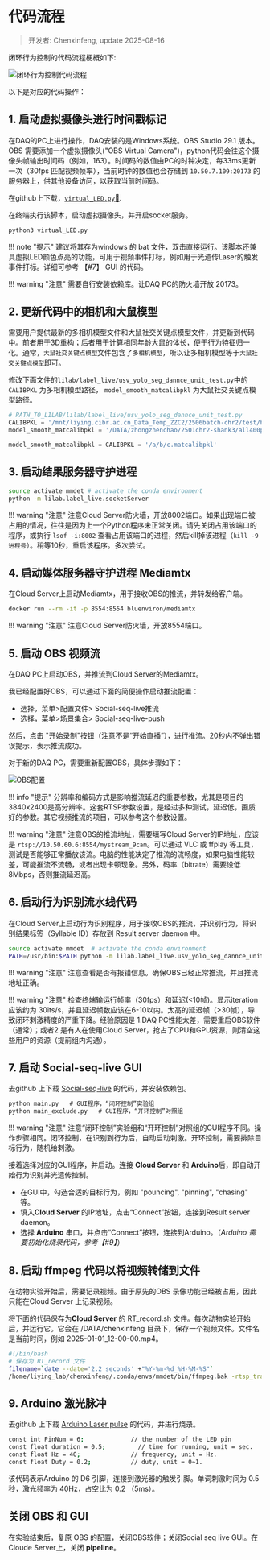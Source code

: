 # 代码流程
> 开发者: Chenxinfeng, update 2025-08-16

闭环行为控制的代码流程梗概如下:

![闭环行为控制代码流程](../../assets/images/Fig7_closed-loop_code_illustration.jpg)

以下是对应的代码操作：

## 1. 启动虚拟摄像头进行时间戳标记

在DAQ的PC上进行操作，DAQ安装的是Windows系统。OBS Studio 29.1 版本。OBS 需要添加一个虚拟摄像头("OBS Virtual Camera")，python代码会往这个摄像头帧输出时间码（例如，163）。时间码的数值由PC的时钟决定，每33ms更新一次（30fps 匹配视频帧率），当前时钟的数值也会存储到 `10.50.7.109:20173` 的服务器上，供其他设备访问，以获取当前时间码。

在github上下载，[`virtual_LED.py`🔗](https://github.com/chenxinfeng4/social-seq-live-client-GUI/blob/main/pyvirtualcam_LED/virtual_LED.py).

在终端执行该脚本，启动虚拟摄像头，并开启socket服务。

```bash
python3 virtual_LED.py
```

!!! note "提示"
    建议将其存为windows 的 bat 文件，双击直接运行。该脚本还兼具虚拟LED颜色点亮的功能，可用于视频事件打标，例如用于光遗传Laser的触发事件打标。详细可参考 【#7】 GUI 的代码。

!!! warning "注意"
    需要自行安装依赖库。让DAQ PC的防火墙开放 20173。


## 2. 更新代码中的相机和大鼠模型

需要用户提供最新的多相机模型文件和大鼠社交关键点模型文件，并更新到代码中。前者用于3D重构；后者用于计算相同年龄大鼠的体长，便于行为特征归一化。通常，`大鼠社交关键点模型`文件包含了`多相机模型`，所以让多相机模型等于`大鼠社交关键点模型`即可。

修改下面文件的`lilab/label_live/usv_yolo_seg_dannce_unit_test.py`中的 `CALIBPKL` 为多相机模型路径， `model_smooth_matcalibpkl` 为大鼠社交关键点模型路径。

```python
# PATH_TO_LILAB/lilab/label_live/usv_yolo_seg_dannce_unit_test.py
CALIBPKL = '/mnt/liying.cibr.ac.cn_Data_Temp_ZZC2/2506batch-chr2/test/ball/2025-06-13_10-16-58_ball.calibpkl'
model_smooth_matcalibpkl = '/DATA/zhongzhenchao/2501chr2-shank3/all400p/2025-01-05_15-04-37_l7_sm1_pm6.smoothed_foot.matcalibpkl'

model_smooth_matcalibpkl = CALIBPKL = '/a/b/c.matcalibpkl'
```

## 3. 启动结果服务器守护进程

```bash
source activate mmdet # activate the conda environment
python -m lilab.label_live.socketServer
```

!!! warning "注意"
    注意Cloud Server防火墙，开放8002端口。如果出现端口被占用的情况，往往是因为上一个Python程序未正常关闭。请先关闭占用该端口的程序，或执行 `lsof -i:8002` 查看占用该端口的进程，然后kill掉该进程（`kill -9 进程号`）。稍等10秒，重启该程序。多次尝试。


## 4. 启动媒体服务器守护进程 Mediamtx

在Cloud Server上启动Mediamtx，用于接收OBS的推流，并转发给客户端。

```bash
docker run --rm -it -p 8554:8554 bluenviron/mediamtx
```

!!! warning "注意"
    注意Cloud Server防火墙，开放8554端口。

## 5. 启动 OBS 视频流

在DAQ PC上启动OBS，并推流到Cloud Server的Mediamtx。

我已经配置好OBS，可以通过下面的简便操作启动推流配置：

- 选择，菜单>配置文件> Social-seq-live推流 
- 选择，菜单>场景集合> Social-seq-live-push

然后，点击 "开始录制"按钮（注意不是“开始直播”），进行推流。20秒内不弹出错误提示，表示推流成功。

对于新的DAQ PC，需要重新配置OBS，具体步骤如下：

![OBS配置](../../assets/images/Fig7_closed-loop_OBS.jpg)

!!! info "提示"
    分辨率和编码方式是影响推流延迟的重要参数，尤其是项目的3840x2400是高分辨率。这套RTSP参数设置，是经过多种测试，延迟低，画质好的参数。其它视频推流的项目，可以参考这个参数设置。

!!! warning "注意"
    注意OBS的推流地址，需要填写Cloud Server的IP地址，应该是 `rtsp://10.50.60.6:8554/mystream_9cam`。可以通过 VLC 或 ffplay 等工具，测试是否能够正常播放该流。电脑的性能决定了推流的流畅度，如果电脑性能较差，可能推流不流畅，或者出现卡顿现象。另外，码率（bitrate）需要设低 8Mbps，否则推流延迟高。



## 6. 启动行为识别流水线代码

在Cloud Server上启动行为识别程序，用于接收OBS的推流，并识别行为，将识别结果标签（Syllable ID）存放到 Result server daemon 中。

```bash
source activate mmdet  # activate the conda environment
PATH=/usr/bin:$PATH python -m lilab.label_live.usv_yolo_seg_dannce_unit_test
```

!!! warning "注意"
    注意查看是否有报错信息。确保OBS已经正常推流，并且推流地址正确。

!!! warning "注意"
    检查终端输运行帧率（30fps）和延迟(<10帧)。显示iteration 应该约为 30its/s，并且延迟帧数应该在6-10以内。太高的延迟帧（>30帧），导致闭环刺激精度的严重下降。经验原因是 1.DAQ PC性能太差，需要重启OBS软件（通常）；或者2 是有人在使用Cloud Server，抢占了CPU和GPU资源，则清空这些用户的资源（提前组内沟通）。

## 7. 启动 Social-seq-live GUI

去github 上下载 [Social-seq-live](https://github.com/chenxinfeng4/social-seq-live-client-GUI) 的代码，并安装依赖包。

```cmd
python main.py   # GUI程序，“闭环控制”实验组
python main_exclude.py   # GUI程序，“开环控制”对照组
```

!!! warning "注意"
    注意“闭环控制”实验组和“开环控制”对照组的GUI程序不同。操作步骤相同。闭环控制，在识别到行为后，自动启动刺激。开环控制，需要排除目标行为，随机给刺激。


接着选择对应的GUI程序，并启动。连接 **Cloud Server** 和 **Arduino**后，即自动开始行为识别并光遗传控制。

- 在GUI中，勾选合适的目标行为，例如 "pouncing", "pinning", "chasing" 等。
- 填入**Cloud Server** 的IP地址，点击“Connect”按钮，连接到Result server daemon。
- 选择 **Arduino** 串口，并点击“Connect”按钮，连接到Arduino。（*Arduino 需要初始化烧录代码，参考【#9】*）

## 8. 启动 ffmpeg 代码以将视频转储到文件

在动物实验开始后，需要记录视频。由于原先的OBS 录像功能已经被占用，因此只能在Cloud Server 上记录视频。

将下面的代码保存为**Cloud Server** 的 RT_record.sh 文件。每次动物实验开始后，并运行它。它会在 /DATA/chenxinfeng 目录下，保存一个视频文件。文件名是当前时间，例如 2025-01-01_12-00-00.mp4。

```bash
#!/bin/bash
# 保存为 RT_record 文件
filename=`date --date='2.2 seconds' +"%Y-%m-%d_%H-%M-%S"`
/home/liying_lab/chenxinfeng/.conda/envs/mmdet/bin/ffmpeg.bak -rtsp_transport tcp -t 00:15:06 -i rtsp://10.50.60.6:8554/mystream_9cam  -ss 00:00:02.2 -c:v hevc_nvenc  -b:v 10M -maxrate:v 20M  -preset:v p4 /DATA/chenxinfeng/${filename}.mp4
```

## 9. Arduino 激光脉冲

去github 上下载 [Arduino Laser pulse](https://github.com/chenxinfeng4/social-seq-live-client-GUI/blob/main/seqlive_board/seqlive_board.ino) 的代码，并进行烧录。

```bash
const int PinNum = 6;             // the number of the LED pin
const float duration = 0.5;         // time for running, unit = sec.
const float Hz = 40;              // frequency, unit = Hz.
const float Duty = 0.2;           // duty, unit = 0~1.
```
该代码表示Arduino 的 D6 引脚，连接到激光器的触发引脚。单词刺激时间为 0.5 秒，激光频率为 40Hz，占空比为 0.2 （5ms）。

## 关闭 OBS 和 GUI

在实验结束后，复原 OBS 的配置，关闭OBS软件；关闭Social seq live GUI。在Cloude Server上，关闭 **pipeline**。